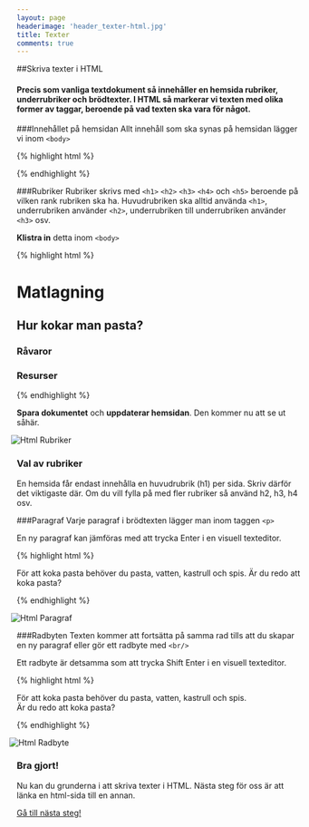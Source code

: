 ```yaml
---
layout: page
headerimage: 'header_texter-html.jpg'
title: Texter
comments: true
---
```


##Skriva texter i HTML
<h4>Precis som vanliga textdokument så innehåller en hemsida rubriker, underrubriker och brödtexter. I HTML så markerar vi texten med olika former av taggar, beroende på vad texten ska vara för något.</h4>

###Innehållet på hemsidan
Allt innehåll som ska synas på hemsidan lägger vi inom ``<body>``

{% highlight html %}
<!doctype html>

<html>

  <head>
    <meta charset="utf-8"> <!-- Svenska tecken -->
    <title>Matlagning</title> <!-- Titel för webbläsaren -->
  </head>

  <body>
    <!-- Hemsidans innehåll ska ligga här -->
  </body>

</html>
{% endhighlight %}




###Rubriker
Rubriker skrivs med ``<h1>`` ``<h2>`` ``<h3>`` ``<h4>`` och ``<h5>`` beroende på vilken rank rubriken ska ha. Huvudrubriken ska alltid använda ``<h1>``, underrubriken använder ``<h2>``, underrubriken till underrubriken använder ``<h3>`` osv.  

<strong>Klistra in</strong> detta inom ``<body>``

{% highlight html %}

<h1>Matlagning</h1>

<h2>Hur kokar man pasta?</h2>

<h3>Råvaror</h3>

<h3>Resurser</h3>

{% endhighlight %}

<strong>Spara dokumentet</strong> och <strong>uppdaterar hemsidan</strong>. Den kommer nu att se ut såhär.

<div><img src="{{ site.url }}/assets/images/asset_html-rubriker.png" alt="Html Rubriker" style="margin-left: -10px;"/></div>

<div class="note box">
<h3>Val av rubriker</h3>
<p>En hemsida får endast innehålla en huvudrubrik (h1) per sida. Skriv därför det viktigaste där. Om du vill fylla på med fler rubriker så använd h2, h3, h4 osv.</p>
</div>



###Paragraf
Varje paragraf i brödtexten lägger man inom taggen ``<p>``  

En ny paragraf kan jämföras med att trycka <span class="keyboard">Enter</span> i en visuell texteditor.  

{% highlight html %}

<p>För att koka pasta behöver du pasta, vatten, kastrull och spis. 
Är du redo att koka pasta?</p>

{% endhighlight %}

<img src="{{ site.url }}/assets/images/asset_html-paragraf.png" alt="Html Paragraf" style="margin-left: -10px;"/>


###Radbyten
Texten kommer att fortsätta på samma rad tills att du skapar en ny paragraf eller gör ett radbyte med ``<br/>``  

Ett radbyte är detsamma som att trycka <span class="keyboard">Shift</span> <span class="keyboard">Enter</span> i en visuell texteditor.  

{% highlight html %}

<p>För att koka pasta behöver du pasta, vatten, kastrull och spis. <br/> 
Är du redo att koka pasta?</p>

{% endhighlight %}

<img src="{{ site.url }}/assets/images/asset_html-radbyte.png" alt="Html Radbyte" style="margin-left: -13px;"/>


<div class="success box">
<h3>Bra gjort!</h3>
<p>Nu kan du grunderna i att skriva texter i HTML. Nästa steg för oss är att länka en html-sida till en annan.</p>
</div>

<a class="btn btn-next" href="{{ site.url }}/webbdesign/lankar/">Gå till nästa steg!</a>

